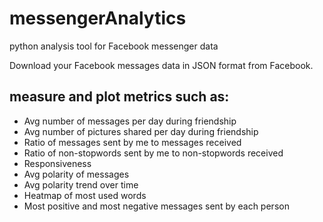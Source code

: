 # messengerAnalytics
python analysis tool for Facebook messenger data

Download your Facebook messages data in JSON format from Facebook.

## measure and plot metrics such as:
- Avg number of messages per day during friendship
- Avg number of pictures shared per day during friendship
- Ratio of messages sent by me to messages received
- Ratio of non-stopwords sent by me to non-stopwords received
- Responsiveness
- Avg polarity of messages
- Avg polarity trend over time
- Heatmap of most used words
- Most positive and most negative messages sent by each person
